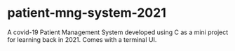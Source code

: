 # patient-mng-system-2021
A covid-19 Patient Management System developed using C as a mini project for learning back in 2021. Comes with a terminal UI. 
